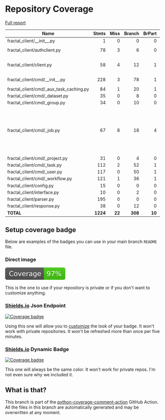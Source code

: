 # Repository Coverage

[Full report](https://htmlpreview.github.io/?https://github.com/fractal-analytics-platform/fractal-client/blob/python-coverage-comment-action-data/htmlcov/index.html)

| Name                                        |    Stmts |     Miss |   Branch |   BrPart |   Cover |   Missing |
|-------------------------------------------- | -------: | -------: | -------: | -------: | ------: | --------: |
| fractal\_client/\_\_init\_\_.py             |        1 |        0 |        0 |        0 |    100% |           |
| fractal\_client/authclient.py               |       78 |        3 |        6 |        0 |     96% | 38, 82-83 |
| fractal\_client/client.py                   |       58 |        4 |       12 |        1 |     93% |132-134, 138 |
| fractal\_client/cmd/\_\_init\_\_.py         |      228 |        3 |       78 |        1 |     99% |   282-284 |
| fractal\_client/cmd/\_aux\_task\_caching.py |       84 |        1 |       20 |        1 |     98% |       232 |
| fractal\_client/cmd/\_dataset.py            |       35 |        0 |        8 |        0 |    100% |           |
| fractal\_client/cmd/\_group.py              |       34 |        0 |       10 |        0 |    100% |           |
| fractal\_client/cmd/\_job.py                |       67 |        8 |       18 |        4 |     86% |82-93, 117-121, 140->142, 142->144, 144->148 |
| fractal\_client/cmd/\_project.py            |       31 |        0 |        4 |        0 |    100% |           |
| fractal\_client/cmd/\_task.py               |      112 |        2 |       52 |        1 |     98% |     61-62 |
| fractal\_client/cmd/\_user.py               |      117 |        0 |       50 |        1 |     99% |    76->85 |
| fractal\_client/cmd/\_workflow.py           |      121 |        1 |       36 |        1 |     99% |        97 |
| fractal\_client/config.py                   |       15 |        0 |        0 |        0 |    100% |           |
| fractal\_client/interface.py                |       10 |        0 |        2 |        0 |    100% |           |
| fractal\_client/parser.py                   |      195 |        0 |        0 |        0 |    100% |           |
| fractal\_client/response.py                 |       38 |        0 |       12 |        0 |    100% |           |
|                                   **TOTAL** | **1224** |   **22** |  **308** |   **10** | **98%** |           |


## Setup coverage badge

Below are examples of the badges you can use in your main branch `README` file.

### Direct image

[![Coverage badge](https://raw.githubusercontent.com/fractal-analytics-platform/fractal-client/python-coverage-comment-action-data/badge.svg)](https://htmlpreview.github.io/?https://github.com/fractal-analytics-platform/fractal-client/blob/python-coverage-comment-action-data/htmlcov/index.html)

This is the one to use if your repository is private or if you don't want to customize anything.

### [Shields.io](https://shields.io) Json Endpoint

[![Coverage badge](https://img.shields.io/endpoint?url=https://raw.githubusercontent.com/fractal-analytics-platform/fractal-client/python-coverage-comment-action-data/endpoint.json)](https://htmlpreview.github.io/?https://github.com/fractal-analytics-platform/fractal-client/blob/python-coverage-comment-action-data/htmlcov/index.html)

Using this one will allow you to [customize](https://shields.io/endpoint) the look of your badge.
It won't work with private repositories. It won't be refreshed more than once per five minutes.

### [Shields.io](https://shields.io) Dynamic Badge

[![Coverage badge](https://img.shields.io/badge/dynamic/json?color=brightgreen&label=coverage&query=%24.message&url=https%3A%2F%2Fraw.githubusercontent.com%2Ffractal-analytics-platform%2Ffractal-client%2Fpython-coverage-comment-action-data%2Fendpoint.json)](https://htmlpreview.github.io/?https://github.com/fractal-analytics-platform/fractal-client/blob/python-coverage-comment-action-data/htmlcov/index.html)

This one will always be the same color. It won't work for private repos. I'm not even sure why we included it.

## What is that?

This branch is part of the
[python-coverage-comment-action](https://github.com/marketplace/actions/python-coverage-comment)
GitHub Action. All the files in this branch are automatically generated and may be
overwritten at any moment.